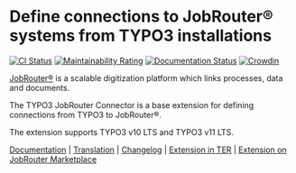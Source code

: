 # Define connections to JobRouter® systems from TYPO3 installations

[![CI Status](https://github.com/brotkrueml/typo3-jobrouter-connector/workflows/CI/badge.svg?branch=master)](https://github.com/brotkrueml/typo3-jobrouter-connector/actions?query=workflow%3ACI)
[![Maintainability Rating](https://sonarcloud.io/api/project_badges/measure?project=typo3-jobrouter-connector&metric=sqale_rating)](https://sonarcloud.io/dashboard?id=typo3-jobrouter-connector)
[![Documentation Status](https://readthedocs.org/projects/typo3-jobrouter-connector/badge/?version=latest)](https://typo3-jobrouter.readthedocs.io/projects/connector/)
[![Crowdin](https://badges.crowdin.net/typo3-extension-jobrouterconne/localized.svg)](https://crowdin.com/project/typo3-extension-jobrouterconne)

[JobRouter®](https://www.jobrouter.com/) is a scalable digitization
platform which links processes, data and documents.

The TYPO3 JobRouter Connector is a base extension for defining
connections from TYPO3 to JobRouter®.

The extension supports TYPO3 v10 LTS and TYPO3 v11 LTS.

[Documentation](https://typo3-jobrouter.readthedocs.io/projects/connector/) |
[Translation](https://crowdin.com/project/typo3-extension-jobrouterconne) |
[Changelog](https://github.com/brotkrueml/typo3-jobrouter-connector/blob/master/CHANGELOG.md) |
[Extension in TER](https://extensions.typo3.org/extension/jobrouter_connector/) |
[Extension on JobRouter Marketplace](https://marketplace.jobrouter.com/en/product/typo3-jobrouter-connector/)
